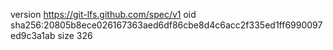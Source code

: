 version https://git-lfs.github.com/spec/v1
oid sha256:20805b8ece026167363aed6df86cbe8d4c6acc2f335ed1ff6990097ed9c3a1ab
size 326
